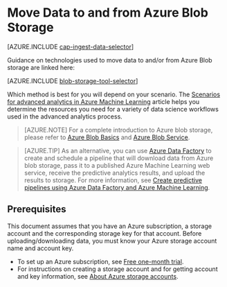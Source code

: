 <properties
	pageTitle="Move Data to and from Azure Blob Storage | Microsoft Azure"
	description="Move Data to and from Azure Blob Storage"
	services="machine-learning,storage"
	documentationCenter=""
	authors="bradsev"
	manager="paulettm"
	editor="cgronlun" />

<tags
	ms.service="machine-learning"
	ms.workload="data-services"
	ms.tgt_pltfrm="na"
	ms.devlang="na"
	ms.topic="article"
	ms.date="06/14/2016"
	ms.author="bradsev;sunliangms;sachouks" />

# Move Data to and from Azure Blob Storage

[AZURE.INCLUDE [cap-ingest-data-selector](../../includes/cap-ingest-data-selector.md)]

Guidance on technologies used to move data to and/or from Azure Blob storage are linked here:

[AZURE.INCLUDE [blob-storage-tool-selector](../../includes/machine-learning-blob-storage-tool-selector.md)]
 
Which method is best for you will depend on your scenario. The [Scenarios for advanced analytics in Azure Machine Learning](machine-learning-data-science-plan-sample-scenarios.md) article helps you determine the resources you need for a variety of data science workflows used in the advanced analytics process.

> [AZURE.NOTE] For a complete introduction to Azure blob storage, please refer to [Azure Blob Basics](../storage/storage-dotnet-how-to-use-blobs.md) and  [Azure Blob Service](https://msdn.microsoft.com/library/azure/dd179376.aspx).

> [AZURE.TIP] As an alternative, you can use [Azure Data Factory](https://azure.microsoft.com/services/data-factory/) to create and schedule a pipeline that will download data from Azure blob storage, pass it to a published Azure Machine Learning web service, receive the predictive analytics results, and upload the results to storage. For more information, see [Create predictive pipelines using Azure Data Factory and Azure Machine Learning](../data-factory/data-factory-azure-ml-batch-execution-activity.md).

## Prerequisites

This document assumes that you have an Azure subscription, a storage account and the corresponding storage key for that account. Before uploading/downloading data, you must know your Azure storage account name and account key.

- To set up an Azure subscription, see [Free one-month trial](https://azure.microsoft.com/pricing/free-trial/).
- For instructions on creating a storage account and for getting account and key information, see [About Azure storage accounts](../storage/storage-create-storage-account.md).
